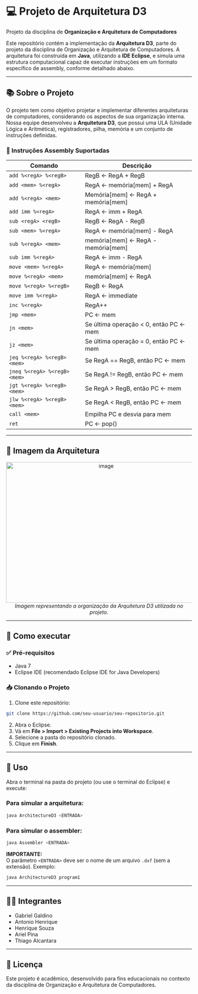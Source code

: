 # 💻 Projeto de Arquitetura D3

Projeto da disciplina de **Organização e Arquitetura de Computadores**

Este repositório contém a implementação da **Arquitetura D3**, parte do projeto da disciplina de Organização e Arquitetura de Computadores. A arquitetura foi construída em **Java**, utilizando a **IDE Eclipse**, e simula uma estrutura computacional capaz de executar instruções em um formato específico de assembly, conforme detalhado abaixo.

---

## 📚 Sobre o Projeto

O projeto tem como objetivo projetar e implementar diferentes arquiteturas de computadores, considerando os aspectos de sua organização interna. Nossa equipe desenvolveu a **Arquitetura D3**, que possui uma ULA (Unidade Lógica e Aritmética), registradores, pilha, memória e um conjunto de instruções definidas.

### 📌 Instruções Assembly Suportadas

| Comando                      | Descrição                              |
| ---------------------------- | -------------------------------------- |
| `add %<regA> %<regB>`        | RegB ← RegA + RegB                     |
| `add <mem> %<regA>`          | RegA ← memória[mem] + RegA             |
| `add %<regA> <mem>`          | Memória[mem] ← RegA + memória[mem]     |
| `add imm %<regA>`            | RegA ← imm + RegA                      |
| `sub <regA> <regB>`          | RegB ← RegA - RegB                     |
| `sub <mem> %<regA>`          | RegA ← memória[mem] - RegA             |
| `sub %<regA> <mem>`          | memória[mem] ← RegA - memória[mem]     |
| `sub imm %<regA>`            | RegA ← imm - RegA                      |
| `move <mem> %<regA>`         | RegA ← memória[mem]                    |
| `move %<regA> <mem>`         | memória[mem] ← RegA                    |
| `move %<regA> %<regB>`       | RegB ← RegA                            |
| `move imm %<regA>`           | RegA ← immediate                       |
| `inc %<regA>`                | RegA++                                 |
| `jmp <mem>`                  | PC ← mem                               |
| `jn <mem>`                   | Se última operação < 0, então PC ← mem |
| `jz <mem>`                   | Se última operação = 0, então PC ← mem |
| `jeq %<regA> %<regB> <mem>`  | Se RegA == RegB, então PC ← mem        |
| `jneq %<regA> %<regB> <mem>` | Se RegA != RegB, então PC ← mem        |
| `jgt %<regA> %<regB> <mem>`  | Se RegA > RegB, então PC ← mem         |
| `jlw %<regA> %<regB> <mem>`  | Se RegA < RegB, então PC ← mem         |
| `call <mem>`                 | Empilha PC e desvia para mem           |
| `ret`                        | PC ← pop()                             |

---

## 🧠 Imagem da Arquitetura

<p align="center"> <img width="527" height="382" alt="image" src="https://github.com/user-attachments/assets/1f4570b9-4c39-4cfa-a428-0587817615a2" /> <br /> <em>Imagem representando a organização da Arquitetura D3 utilizada no projeto.</em> </p>

---

## 🧪 Como executar

### ✅ Pré-requisitos

- Java 7
- Eclipse IDE (recomendado Eclipse IDE for Java Developers)

### 📥 Clonando o Projeto

1. Clone este repositório:

```bash
git clone https://github.com/seu-usuario/seu-repositorio.git
```

2. Abra o Eclipse.
3. Vá em **File > Import > Existing Projects into Workspace**.
4. Selecione a pasta do repositório clonado.
5. Clique em **Finish**.

---

## 🚀 Uso

Abra o terminal na pasta do projeto (ou use o terminal do Eclipse) e execute:

### Para simular a arquitetura:

```bash
java ArchitectureD3 <ENTRADA>
```

### Para simular o assembler:

```bash
java Assembler <ENTRADA>
```

**IMPORTANTE:**  
O parâmetro `<ENTRADA>` deve ser o nome de um arquivo `.dxf` (sem a extensão). Exemplo:

```bash
java ArchitectureD3 program1
```

---

## 👨‍💻 Integrantes

- Gabriel Galdino
- Antonio Henrique
- Henrique Souza
- Ariel Pina
- Thiago Alcantara

---

## 📄 Licença

Este projeto é acadêmico, desenvolvido para fins educacionais no contexto da disciplina de Organização e Arquitetura de Computadores.
